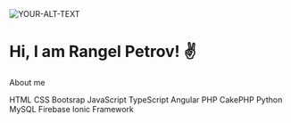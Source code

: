 <picture>
 <source media="(prefers-color-scheme: dark)" srcset="[YOUR-DARKMODE-IMAGE](https://media.licdn.com/media/AAYQAQSOAAgAAQAAAAAAAB-zrMZEDXI2T62PSuT6kpB6qg.png)">
 <source media="(prefers-color-scheme: light)" srcset="YOUR-LIGHTMODE-IMAGE">
 <img alt="YOUR-ALT-TEXT" src="YOUR-DEFAULT-IMAGE">
</picture>

<h1>Hi, I am Rangel Petrov! ✌</h1>

About me

HTML
CSS
Bootsrap
JavaScript
TypeScript
Angular
PHP
CakePHP
Python
MySQL
Firebase
Ionic Framework

